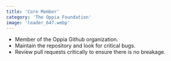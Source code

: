 ```yaml
---
title: 'Core Member'
category: 'The Oppia Foundation'
image: 'leader_647.webp'
---
```


- Member of the Oppia Github organization.
- Maintain the repository and look for critical bugs.
- Review pull requests critically to ensure there is no breakage.
